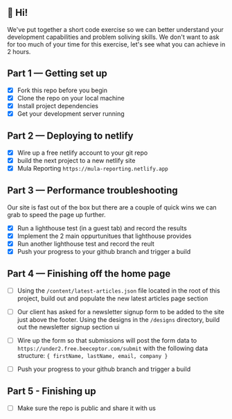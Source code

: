 ## 👋 Hi! 
We've put together a short code exercise so we can better understand your development capabilities and problem soliving skills. We don't want to ask for too much of your time for this exercise, let's see what you can achieve in 2 hours.

## Part 1 — Getting set up
- [x] Fork this repo before you begin
- [x] Clone the repo on your local machine
- [x] Install project dependencies
- [x] Get your development server running

## Part 2 — Deploying to netlify
- [x] Wire up a free netlify account to your git repo
- [x] build the next project to a new netlify site
- [x] Mula Reporting `https://mula-reporting.netlify.app`
## Part 3 — Performance troubleshooting
Our site is fast out of the box but there are a couple of quick wins we can grab to speed the page up further.
- [x] Run a lighthouse test (in a guest tab) and record the results
- [x] Implement the 2 main oppurtunitues that lighthouse provides
- [x] Run another lighthouse test and record the reult
- [x] Push your progress to your github branch and trigger a build
 
## Part 4 — Finishing off the home page
- [ ] Using the `/content/latest-articles.json` file located in the root of this project, build out and populate the new latest articles page section
- [ ] Our client has asked for a newsletter signup form to be added to the site just above the footer. Using the designs in the `/designs` directory, build out the newsletter signup section ui

- [ ] Wire up the form so that submissions will post the form data to `https://under2.free.beeceptor.com/submit` with the following data structure: 
  ```{ firstName, lastName, email, company }```
- [ ] Push your progress to your github branch and trigger a build


## Part 5 - Finishing up
- [ ] Make sure the repo is public and share it with us